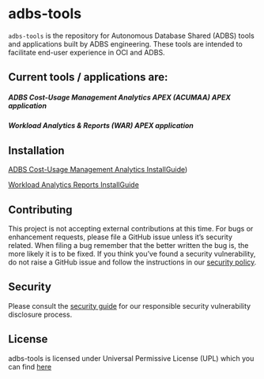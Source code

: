 # adbs-tools

`adbs-tools` is the repository for Autonomous Database Shared (ADBS) tools and applications built by ADBS engineering. 
These tools are intended to facilitate end-user experience in OCI and ADBS.

## Current tools / applications are:

##### ADBS Cost-Usage Management Analytics APEX (ACUMAA) APEX application
##### Workload Analytics & Reports (WAR) APEX application

## Installation

[ADBS Cost-Usage Management Analytics InstallGuide](https://github.com/oracle-samples/adbs-tools/blob/main/ACUMAA/ADBS_Cost-Usage_Management_Analytics_InstallGuide.pdf))

[Workload Analytics Reports InstallGuide](https://github.com/oracle-samples/adbs-tools/WAR/Workload_Analytics_Reports_InstallGuide.pdf)

## Contributing

This project is not accepting external contributions at this time. For bugs or enhancement requests, please file a GitHub issue unless it’s security related. When filing a bug remember that the better written the bug is, the more likely it is to be fixed. If you think you’ve found a security vulnerability, do not raise a GitHub issue and follow the instructions in our [security policy](./SECURITY.md).

## Security
Please consult the [security guide](https://github.com/oracle-samples/adbs-tools/SECURITY.md) for our responsible security vulnerability disclosure process.

## License
adbs-tools is licensed under Universal Permissive License (UPL) which you can find [here](https://github.com/oracle-samples/adbs-tools/LICENSE.txt)
